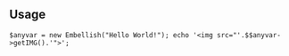 Usage
-----------


`$anyvar = new Embellish("Hello World!");
echo '<img src="'.$$anyvar->getIMG().'">';`
